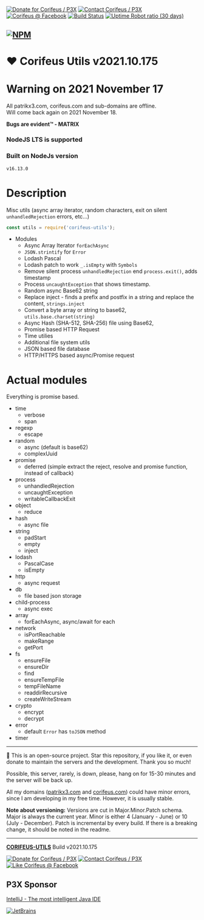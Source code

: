 [//]: #@corifeus-header

 

[![Donate for Corifeus / P3X](https://img.shields.io/badge/Donate-Corifeus-003087.svg)](https://paypal.me/patrikx3) [![Contact Corifeus / P3X](https://img.shields.io/badge/Contact-P3X-ff9900.svg)](https://www.patrikx3.com/en/front/contact) [![Corifeus @ Facebook](https://img.shields.io/badge/Facebook-Corifeus-3b5998.svg)](https://www.facebook.com/corifeus.software)  [![Build Status](https://github.com/patrikx3/corifeus-utils/workflows/build/badge.svg)](https://github.com/patrikx3/corifeus-utils/actions?query=workflow%3Abuild)
[![Uptime Robot ratio (30 days)](https://img.shields.io/uptimerobot/ratio/m780749701-41bcade28c1ea8154eda7cca.svg)](https://stats.uptimerobot.com/9ggnzcWrw)




[![NPM](https://nodei.co/npm/corifeus-utils.png?downloads=true&downloadRank=true)](https://www.npmjs.com/package/corifeus-utils/)
---
# ❤️ Corifeus Utils v2021.10.175



# Warning on 2021 November 17  
All patrikx3.com, corifeus.com and sub-domains are offline.  
Will come back again on 2021 November 18.  
  
**Bugs are evident™ - MATRIX️**
    



### NodeJS LTS is supported

### Built on NodeJs version

```txt
v16.13.0
```





# Description

                        
[//]: #@corifeus-header:end

Misc utils (async array iterator, random characters, exit on silent ```unhandledRejection``` errors, etc...)

```js
const utils = require('corifeus-utils');
```

* Modules
  * Async Array Iterator ```forEachAsync```
  * ```JSON.strintify``` for ```Error```
  * Lodash Pascal
  * Lodash patch to work `_.isEmpty` with `Symbols`
  * Remove silent process ```unhandledRejection``` end ```process.exit()```, adds timestamp
  * Process ```uncaughtException``` that shows timestamp.
  * Random async Base62 string
  * Replace inject - finds a prefix and postfix in a string and replace the content, ```strings.inject```
  * Convert a byte array or string to base62, ```utils.base.charset(string)```
  * Async Hash (SHA-512, SHA-256) file using Base62,
  * Promise based HTTP Request
  * Time utilies
  * Additional file system utils
  * JSON based file database
  * HTTP/HTTPS based async/Promise request
  
# Actual modules

Everything is promise based.  

* time
  * verbose
  * span
* regexp
  * escape
* random
  * async (default is base62)
  * complexUuid
* promise
  * deferred (simple extract the reject, resolve and promise function, instead of callback)
* process
  * unhandledRejection
  * uncaughtException
  * writableCallbackExit
* object
  * reduce
* hash
  * async file
* string
  * padStart
  * empty
  * inject
* lodash
  * PascalCase
  * isEmpty
* http
  * async request
* db
  * file based json storage
* child-process
  * async exec
* array
  * forEachAsync, async/await for each
* network
  * isPortReachable
  * makeRange
  * getPort
* fs
  * ensureFile
  * ensureDir
  * find
  * ensureTempFile
  * tempFileName
  * readdirRecursive
  * createWriteStream
* crypto
  * encrypt
  * decrypt
* error
  * default `Error` has `toJSON` method
* timer
  
[//]: #@corifeus-footer

---

🙏 This is an open-source project. Star this repository, if you like it, or even donate to maintain the servers and the development. Thank you so much!

Possible, this server, rarely, is down, please, hang on for 15-30 minutes and the server will be back up.

All my domains ([patrikx3.com](https://patrikx3.com) and [corifeus.com](https://corifeus.com)) could have minor errors, since I am developing in my free time. However, it is usually stable.

**Note about versioning:** Versions are cut in Major.Minor.Patch schema. Major is always the current year. Minor is either 4 (January - June) or 10 (July - December). Patch is incremental by every build. If there is a breaking change, it should be noted in the readme.


---

[**CORIFEUS-UTILS**](https://corifeus.com/corifeus-utils) Build v2021.10.175

[![Donate for Corifeus / P3X](https://img.shields.io/badge/Donate-Corifeus-003087.svg)](https://www.paypal.com/cgi-bin/webscr?cmd=_s-xclick&hosted_button_id=QZVM4V6HVZJW6)  [![Contact Corifeus / P3X](https://img.shields.io/badge/Contact-P3X-ff9900.svg)](https://www.patrikx3.com/en/front/contact) [![Like Corifeus @ Facebook](https://img.shields.io/badge/LIKE-Corifeus-3b5998.svg)](https://www.facebook.com/corifeus.software)


## P3X Sponsor

[IntelliJ - The most intelligent Java IDE](https://www.jetbrains.com/?from=patrikx3)

[![JetBrains](https://cdn.corifeus.com/assets/svg/jetbrains-logo.svg)](https://www.jetbrains.com/?from=patrikx3)




[//]: #@corifeus-footer:end
